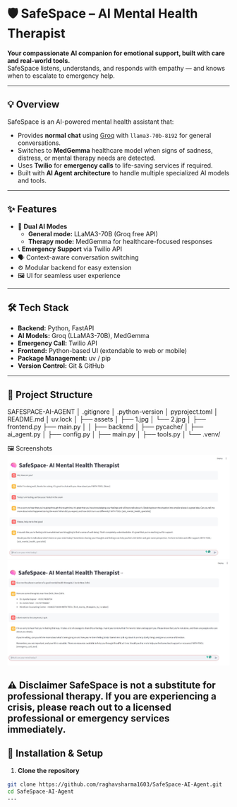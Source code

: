 # 🛡️ SafeSpace – AI Mental Health Therapist

**Your compassionate AI companion for emotional support, built with care and real-world tools.**  
SafeSpace listens, understands, and responds with empathy — and knows when to escalate to emergency help.

---

## 💡 Overview
SafeSpace is an AI-powered mental health assistant that:
- Provides **normal chat** using [Groq](https://groq.com/) with `llama3-70b-8192` for general conversations.
- Switches to **MedGemma** healthcare model when signs of sadness, distress, or mental therapy needs are detected.
- Uses **Twilio** for **emergency calls** to life-saving services if required.
- Built with **AI Agent architecture** to handle multiple specialized AI models and tools.

---

## ✨ Features
- 🧠 **Dual AI Modes**
  - **General mode:** LLaMA3-70B (Groq free API)
  - **Therapy mode:** MedGemma for healthcare-focused responses
- 📞 **Emergency Support** via Twilio API
- 🗣️ Context-aware conversation switching
- ⚙️ Modular backend for easy extension
- 🖼️ UI for seamless user experience

---

## 🛠 Tech Stack
- **Backend:** Python, FastAPI
- **AI Models:** Groq (LLaMA3-70B), MedGemma
- **Emergency Call:** Twilio API
- **Frontend:** Python-based UI (extendable to web or mobile)
- **Package Management:** uv / pip
- **Version Control:** Git & GitHub

---

## 📂 Project Structure
SAFESPACE-AI-AGENT
│ .gitignore
│ .python-version
│ pyproject.toml
│ README.md
│ uv.lock
│
├── assets
│ ├── 1.jpg
│ └── 2.jpg
│
├── frontend.py
├── main.py
│
│
├── backend
│ ├── pycache/
│ ├── ai_agent.py
│ ├── config.py
│ ├── main.py
│ ├── tools.py
│ 
└── .venv/

🖼 Screenshots
![Chat UI](assets/demo1.jpg)
![Emergency Call Prompt](assets/demo2.jpg)


⚠️ Disclaimer
SafeSpace is not a substitute for professional therapy.
If you are experiencing a crisis, please reach out to a licensed professional or emergency services immediately.
---

## 🚀 Installation & Setup

1. **Clone the repository**
```bash
git clone https://github.com/raghavsharma1603/SafeSpace-AI-Agent.git
cd SafeSpace-AI-Agent
---
